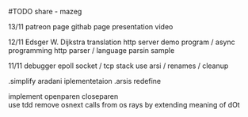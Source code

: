#TODO
share - mazeg

13/11
patreon page 
githab page 
presentation video

12/11
Edsger W. Dijkstra translation
http server demo program / async programming
http parser / language parsin sample

11/11
debugger
epoll socket / tcp stack
use arsi / renames / cleanup

.simplify aradani iplementetaion
.arsis redefine

implement openparen closeparen  
use tdd
remove osnext calls from os rays by extending meaning of dOt
